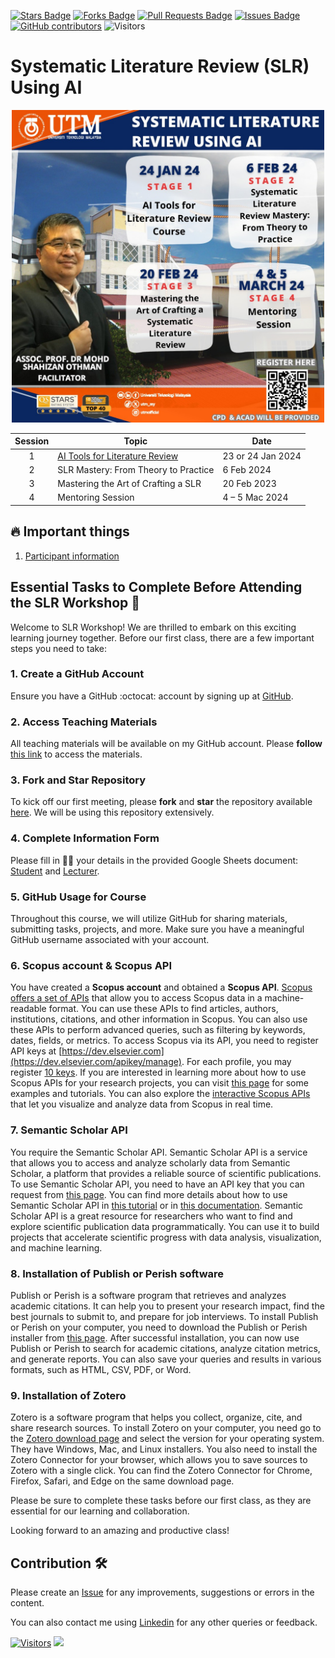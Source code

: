 <a href="https://github.com/drshahizan/SLR-FC/stargazers"><img src="https://img.shields.io/github/stars/drshahizan/SLR-FC" alt="Stars Badge"/></a>
<a href="https://github.com/drshahizan/SLR-FC/network/members"><img src="https://img.shields.io/github/forks/drshahizan/SLR-FC" alt="Forks Badge"/></a>
<a href="https://github.com/drshahizan/SLR-FC"><img src="https://img.shields.io/github/issues-pr/drshahizan/SLR-FC" alt="Pull Requests Badge"/></a>
<a href="https://github.com/drshahizan/SLR-FC/issues"><img src="https://img.shields.io/github/issues/drshahizan/SLR-FC" alt="Issues Badge"/></a>
<a href="https://github.com/drshahizan/SLR-FC/graphs/contributors"><img alt="GitHub contributors" src="https://img.shields.io/github/contributors/drshahizan/SLR-FC?color=2b9348"></a>
![Visitors](https://api.visitorbadge.io/api/visitors?path=https%3A%2F%2Fgithub.com%2Fdrshahizan%2FSLR-FC&labelColor=%23d9e3f0&countColor=%23697689&style=flat)

# Systematic Literature Review (SLR) Using AI

<p align="center">
<img src="/images/all%20slr.jpeg"  height="500" />
</p>

| Session | Topic                                                    | Date                                | 
|:---------:|----------------------------------------------------------|-------------------------------------|
| 1       | [AI Tools for Literature Review](./materials/session1.md) | 23 or 24 Jan 2024                   | 
| 2       | SLR Mastery: From Theory to Practice                     | 6 Feb 2024                    | 
| 3       | Mastering the Art of Crafting a SLR    | 20 Feb 2023                  | 
| 4       | Mentoring Session                                       | 4 – 5 Mac 2024  | 

## 🔥 Important things
1. [Participant information](./materials/participant.md)


## Essential Tasks to Complete Before Attending the SLR Workshop 🚀
Welcome to SLR Workshop! We are thrilled to embark on this exciting learning journey together. Before our first class, there are a few important steps you need to take:

### 1. Create a GitHub Account
   Ensure you have a GitHub :octocat: account by signing up at [GitHub](https://github.com/login).

### 2. Access Teaching Materials
   All teaching materials will be available on my GitHub account. Please **follow** [this link](https://github.com/drshahizan) to access the materials.

### 3. Fork and Star Repository
   To kick off our first meeting, please **fork** and **star** the repository available [here](https://github.com/drshahizan/SLR-FC). We will be using this repository extensively.

### 4. Complete Information Form
   Please fill in 🧑‍💻 your details in the provided Google Sheets document: [Student](https://docs.google.com/spreadsheets/d/1O8WQF5og-kMD-ITbdSuULYJsoF2bqt8xpizaTeMuYpc/edit#gid=1885871540) and [Lecturer](https://docs.google.com/spreadsheets/d/1O8WQF5og-kMD-ITbdSuULYJsoF2bqt8xpizaTeMuYpc/edit#gid=905650697).

### 5. GitHub Usage for Course
Throughout this course, we will utilize GitHub for sharing materials, submitting tasks, projects, and more. Make sure you have a meaningful GitHub username associated with your account.
### 6. Scopus account & Scopus API
You have created a **Scopus account** and obtained a **Scopus API**. [Scopus offers a set of APIs](https://dev.elsevier.com/sc_apis.html) that allow you to access Scopus data in a machine-readable format. You can use these APIs to find articles, authors, institutions, citations, and other information in Scopus. You can also use these APIs to perform advanced queries, such as filtering by keywords, dates, fields, or metrics. To access Scopus via its API, you need to register API keys at [https://dev.elsevier.com](https://dev.elsevier.com/apikey/manage). For each profile, you may register [10 keys](https://dev.elsevier.com/documentation/ScopusSearchAPI.wadl). If you are interested in learning more about how to use Scopus APIs for your research projects, you can visit [this page](https://blog.scopus.com/posts/accelerate-academic-research-using-scopus-apis) for some examples and tutorials. You can also explore the [interactive Scopus APIs](https://pybliometrics.readthedocs.io/en/latest/access.html) that let you visualize and analyze data from Scopus in real time.
### 7. Semantic Scholar API
You require the Semantic Scholar API. Semantic Scholar API is a service that allows you to access and analyze scholarly data from Semantic Scholar, a platform that provides a reliable source of scientific publications. To use Semantic Scholar API, you need to have an API key that you can request from [this page](https://api.semanticscholar.org/datasets/v1/). You can find more details about how to use Semantic Scholar API in [this tutorial](https://webflow.semanticscholar.org/product/api/guide) or in [this documentation](https://webflow.semanticscholar.org/resources). Semantic Scholar API is a great resource for researchers who want to find and explore scientific publication data programmatically. You can use it to build projects that accelerate scientific progress with data analysis, visualization, and machine learning.
### 8. Installation of Publish or Perish software
Publish or Perish is a software program that retrieves and analyzes academic citations. It can help you to present your research impact, find the best journals to submit to, and prepare for job interviews. To install Publish or Perish on your computer, you need to download the Publish or Perish installer from [this page](https://harzing.com/resources/publish-or-perish). After successful installation, you can now use Publish or Perish to search for academic citations, analyze citation metrics, and generate reports. You can also save your queries and results in various formats, such as HTML, CSV, PDF, or Word.
### 9. Installation of Zotero
Zotero is a software program that helps you collect, organize, cite, and share research sources. To install Zotero on your computer, you need go to the [Zotero download page](https://www.zotero.org/support/installation) and select the version for your operating system. They have Windows, Mac, and Linux installers. You also need to install the Zotero Connector for your browser, which allows you to save sources to Zotero with a single click. You can find the Zotero Connector for Chrome, Firefox, Safari, and Edge on the same download page.

Please be sure to complete these tasks before our first class, as they are essential for our learning and collaboration.

Looking forward to an amazing and productive class!


## Contribution 🛠️
Please create an [Issue](https://github.com/drshahizan/SLR-FC/issues) for any improvements, suggestions or errors in the content.

You can also contact me using [Linkedin](https://www.linkedin.com/in/drshahizan/) for any other queries or feedback.

[![Visitors](https://api.visitorbadge.io/api/visitors?path=https%3A%2F%2Fgithub.com%2Fdrshahizan&labelColor=%23697689&countColor=%23555555&style=plastic)](https://visitorbadge.io/status?path=https%3A%2F%2Fgithub.com%2Fdrshahizan)
![](https://hit.yhype.me/github/profile?user_id=81284918)


